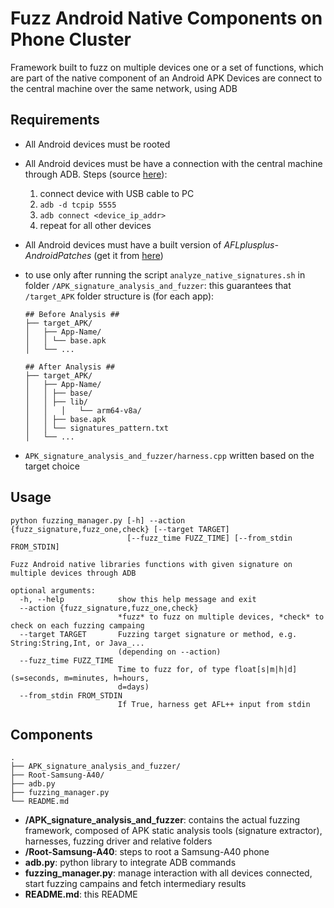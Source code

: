 # Fuzz Android Native Components on Phone Cluster

Framework built to fuzz on multiple devices one or a set of functions, which are part of the native component of an Android APK
Devices are connect to the central machine over the same network, using ADB

## Requirements
* All Android devices must be rooted

* All Android devices must be have a connection with the central machine through ADB. Steps (source [here](https://stackoverflow.com/questions/43973838/how-to-connect-multiple-android-devices-with-adb-over-wifi)):
  1. connect device with USB cable to PC
  2. `adb -d tcpip 5555`
  3. `adb connect <device_ip_addr>`
  4. repeat for all other devices
  
* All Android devices must have a built version of *AFLplusplus-AndroidPatches* (get it from [here](https://github.com/paocela/AFLplusplus-AndroidPatches))

* to use only after running the script `analyze_native_signatures.sh` in folder `/APK_signature_analysis_and_fuzzer`: this guarantees that `/target_APK` folder structure is (for each app):

  ```
  ## Before Analysis ##
  ├── target_APK/
  │   ├── App-Name/
  │   │	└── base.apk
  │   └── ...
  
  ## After Analysis ##
  ├── target_APK/
  │   ├── App-Name/
  │   │	├── base/
  │   │	├── lib/
  │   │   │   └── arm64-v8a/
  │   │	├── base.apk
  │   │	└── signatures_pattern.txt
  │   └── ...
  ```

* `APK_signature_analysis_and_fuzzer/harness.cpp` written based on the target choice

## Usage

```
python fuzzing_manager.py [-h] --action {fuzz_signature,fuzz_one,check} [--target TARGET]
                          [--fuzz_time FUZZ_TIME] [--from_stdin FROM_STDIN]

Fuzz Android native libraries functions with given signature on multiple devices through ADB

optional arguments:
  -h, --help            show this help message and exit
  --action {fuzz_signature,fuzz_one,check}
                        *fuzz* to fuzz on multiple devices, *check* to check on each fuzzing campaing
  --target TARGET       Fuzzing target signature or method, e.g. String:String,Int, or Java_...
                        (depending on --action)
  --fuzz_time FUZZ_TIME
                        Time to fuzz for, of type float[s|m|h|d] (s=seconds, m=minutes, h=hours,
                        d=days)
  --from_stdin FROM_STDIN
                        If True, harness get AFL++ input from stdin
```

## Components

```
.
├── APK_signature_analysis_and_fuzzer/
├── Root-Samsung-A40/
├── adb.py
├── fuzzing_manager.py
└── README.md
```

* **/APK_signature_analysis_and_fuzzer**: contains the actual fuzzing framework, composed of APK static analysis tools (signature extractor), harnesses, fuzzing driver and relative folders
* **/Root-Samsung-A40**: steps to root a Samsung-A40 phone
* **adb.py**: python library to integrate ADB commands
* **fuzzing_manager.py**: manage interaction with all devices connected, start fuzzing campains and fetch intermediary results
* **README.md**: this README
